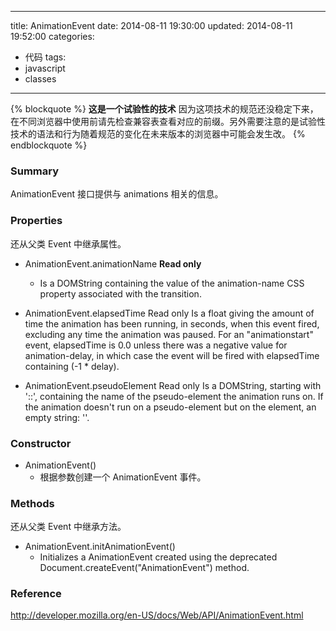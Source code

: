 ---
title: AnimationEvent
date: 2014-08-11 19:30:00
updated: 2014-08-11 19:52:00
categories:
- 代码
tags:
- javascript
- classes
------

{% blockquote %}
**这是一个试验性的技术**
因为这项技术的规范还没稳定下来，在不同浏览器中使用前请先检查兼容表查看对应的前缀。另外需要注意的是试验性技术的语法和行为随着规范的变化在未来版本的浏览器中可能会发生改。
{% endblockquote %}

### Summary

AnimationEvent 接口提供与 animations 相关的信息。

### Properties

还从父类 Event 中继承属性。

- AnimationEvent.animationName **Read only**
  - Is a DOMString containing the value of the animation-name CSS property associated with the transition.

- AnimationEvent.elapsedTime Read only
Is a float giving the amount of time the animation has been running, in seconds, when this event fired, excluding any time the animation was paused. For an "animationstart" event, elapsedTime is 0.0 unless there was a negative value for animation-delay, in which case the event will be fired with elapsedTime containing  (-1 * delay).

- AnimationEvent.pseudoElement Read only
Is a DOMString, starting with '::', containing the name of the pseudo-element the animation runs on. If the animation doesn't run on a pseudo-element but on the element, an empty string: ''.

### Constructor

- AnimationEvent()
  - 根据参数创建一个 AnimationEvent 事件。

### Methods

还从父类 Event 中继承方法。

- AnimationEvent.initAnimationEvent()
  - Initializes a AnimationEvent created using the deprecated Document.createEvent("AnimationEvent") method.

### Reference

http://developer.mozilla.org/en-US/docs/Web/API/AnimationEvent.html
